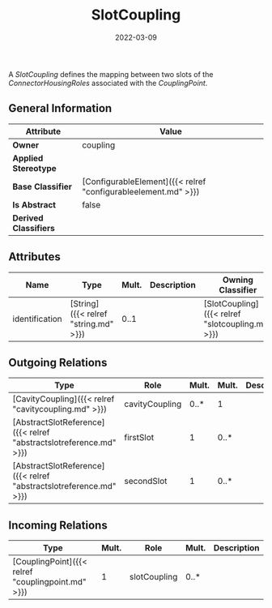 ﻿---
title: SlotCoupling
toc: false
type: specs
date: "2022-03-09"
draft: false
specification: VEC
version: 2.0.0
documentType: "Recommendation"
elementType: Class
classes:
  - SlotCoupling
menu_name: vec-2.0.0
---
<p> A <i>SlotCoupling</i> defines the mapping between two slots of the <i>ConnectorHousingRoles</i> associated with the <i>CouplingPoint</i>.      </p>

## General Information

| Attribute               | Value |
|-------------------------|-------|
| **Owner**               | coupling |
| **Applied Stereotype**  |   |
| **Base Classifier**     | [ConfigurableElement]({{< relref "configurableelement.md" >}})<br/>  |
| **Is Abstract**         | false |
| **Derived Classifiers** |   |

## Attributes
|  Name  |  Type  |  Mult.  |  Description  |  Owning Classifier  |
|--------|--------|---------|---------------|--------------|
|identification | [String]({{< relref "string.md" >}}) | 0..1 |  | [SlotCoupling]({{< relref "slotcoupling.md" >}}) |

## Outgoing Relations
|    Type  |   Role   |   Mult.   |   Mult.   |   Description   |
|----------|----------|-----------|-----------|-----------------|
| [CavityCoupling]({{< relref "cavitycoupling.md" >}}) | cavityCoupling | 0..* | 1 |  |
| [AbstractSlotReference]({{< relref "abstractslotreference.md" >}}) | firstSlot | 1 | 0..* |  |
| [AbstractSlotReference]({{< relref "abstractslotreference.md" >}}) | secondSlot | 1 | 0..* |  |
##  Incoming Relations
|    Type  |   Mult.  |   Role    |   Mult.   |   Description  |
|----------|----------|-----------|-----------|----------------|
| [CouplingPoint]({{< relref "couplingpoint.md" >}}) | 1 | slotCoupling | 0..* |  |
